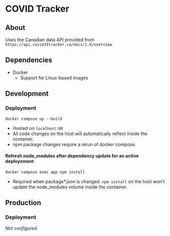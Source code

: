 # COVID Tracker

## About

Uses the Canadian data API provided from `https://api.covid19tracker.ca/docs/1.0/overview`

## Dependencies

- Docker
  - Support for Linux-based images

## Development

### Deployment

`docker compose up --build`

- Hosted on `localhost:80`
- All code changes on the host will automatically reflect inside the container.
- npm package changes require a rerun of docker compose.

#### Refresh node_modules after dependency update for an active deployement

`docker compose exec app npm install`

- Required when package*.json is changed. `npm install` on the host won't update the node_modules volume inside the container.

## Production

### Deployment

*Not configured*

